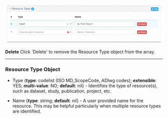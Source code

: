 ![Resource Types Panel](/assets/reference/edit-objects/resourceType.png)

<strong class="btn btn-danger btn-xs"> <i class="fa fa-times"> </i> Delete</strong> Click 'Delete' to remove the <span class="md-panel">Resource Type</span> object from the array.

---

### Resource Type Object

* <span class="md-element">Type</span> <i class="fa fa-asterisk required" title="Required"></i> {**type**: codelist (ISO MD_ScopeCode, ADIwg codes); **extensible**: YES; **multi-value**: NO; **default**: nil} - Identifies the type of resource(s), such as dataset, study, publication, project, etc.  

* <span class="md-element">Name</span> {**type**: string; **default**: nil} - A user provided name for the resource.  This may be helpful particularly when multiple resource types are identified.